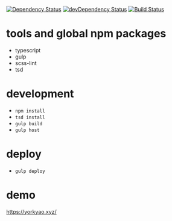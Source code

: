 [![Dependency Status](https://david-dm.org/plantain-00/SubsNoti-frontends.svg)](https://david-dm.org/plantain-00/SubsNoti-frontends)
[![devDependency Status](https://david-dm.org/plantain-00/SubsNoti-frontends/dev-status.svg)](https://david-dm.org/plantain-00/SubsNoti-frontends#info=devDependencies)
[![Build Status](https://travis-ci.org/plantain-00/SubsNoti-frontends.svg?branch=master)](https://travis-ci.org/plantain-00/SubsNoti-frontends)

# tools and global npm packages

+ typescript
+ gulp
+ scss-lint
+ tsd

# development

+ `npm install`
+ `tsd install`
+ `gulp build`
+ `gulp host`

# deploy

+ `gulp deploy`

# demo

https://yorkyao.xyz/
